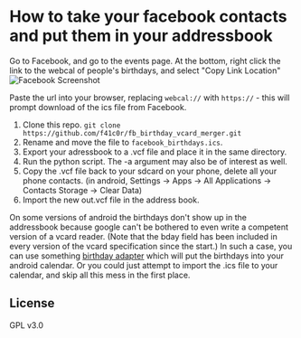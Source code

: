 # How to take your facebook contacts and put them in your addressbook

Go to Facebook, and go to the events page. At the bottom, right click the link to the webcal of people's birthdays, and select "Copy Link Location"
![Facebook Screenshot](http://i.imgur.com/hdg6peZ.png)

Paste the url into your browser, replacing `webcal://` with `https://` - this will prompt download of the ics file from Facebook.

1. Clone this repo. `git clone https://github.com/f41c0r/fb_birthday_vcard_merger.git`
2. Rename and move the file to `facebook_birthdays.ics`.
3. Export your adressbook to a .vcf file and place it in the same directory.
4. Run the python script. The -a argument may also be of interest as well.
5. Copy the .vcf file back to your sdcard on your phone, delete all your phone contacts. (in android, Settings -\> Apps -\> All Applications -> Contacts Storage -\> Clear Data)
6. Import the new out.vcf file in the address book.

On some versions of android the birthdays don't show up in the addressbook because google can't be bothered to even write a competent version of a vcard reader. (Note that the bday field has been included in every version of the vcard specification since the start.) In such a case, you can use something [birthday adapter](http://sufficientlysecure.org/birthday-adapter) which will put the birthdays into your android calendar. Or you could just attempt to import the .ics file to your calendar, and skip all this mess in the first place.


## License
GPL v3.0 
